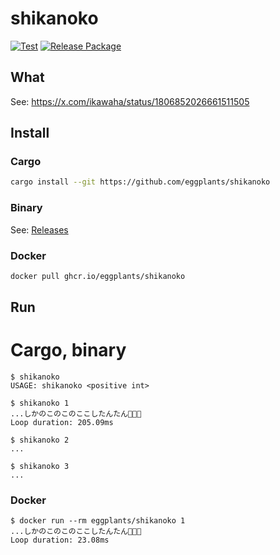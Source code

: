 # shikanoko

[![Test](<https://github.com/eggplants/shikanoko/actions/workflows/test.yml/badge.svg>)](https://github.com/eggplants/shikanoko/actions/workflows/test.yml) [![Release Package](https://github.com/eggplants/shikanoko/actions/workflows/release.yml/badge.svg)](https://github.com/eggplants/shikanoko/actions/workflows/release.yml)

## What

See: <https://x.com/ikawaha/status/1806852026661511505>

## Install

### Cargo

```bash
cargo install --git https://github.com/eggplants/shikanoko
```

### Binary

See: [Releases](https://github.com/eggplants/shikanoko/releases)

### Docker

```bash
docker pull ghcr.io/eggplants/shikanoko
```

## Run

# Cargo, binary

```shellsession
$ shikanoko
USAGE: shikanoko <positive int>

$ shikanoko 1
...しかのこのこのここしたんたん🦌🦌🦌
Loop duration: 205.09ms

$ shikanoko 2
...

$ shikanoko 3
...
```

### Docker

```shellsession
$ docker run --rm eggplants/shikanoko 1
...しかのこのこのここしたんたん🦌🦌🦌
Loop duration: 23.08ms
```
